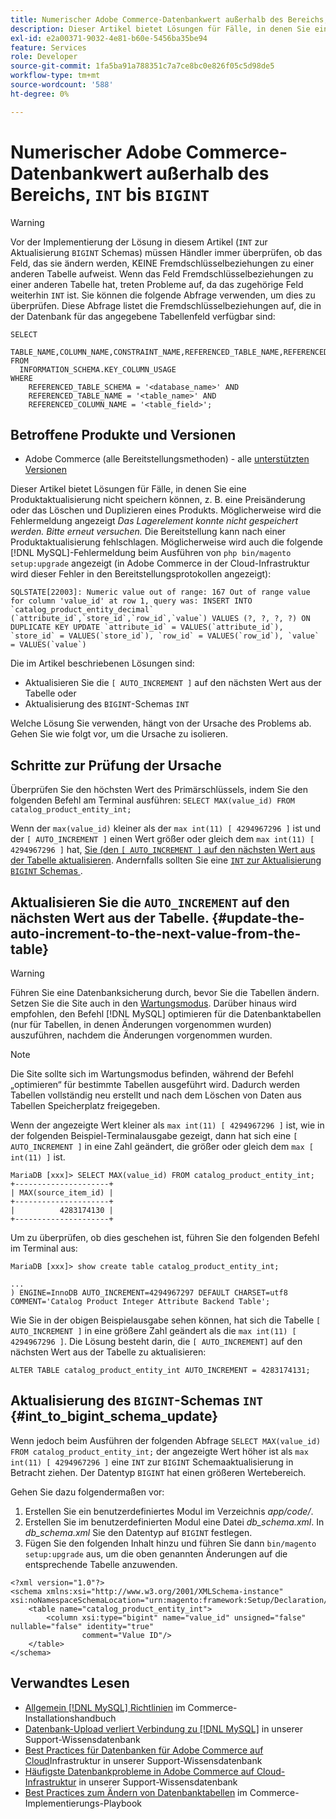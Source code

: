 ```yaml
---
title: Numerischer Adobe Commerce-Datenbankwert außerhalb des Bereichs, „INT“ bis „BIGINT“
description: Dieser Artikel bietet Lösungen für Fälle, in denen Sie eine Produktaktualisierung nicht speichern können, z. B. eine Preisänderung oder das Löschen und Duplizieren eines Produkts.
exl-id: e2a00371-9032-4e81-b60e-5456ba35be94
feature: Services
role: Developer
source-git-commit: 1fa5ba91a788351c7a7ce8bc0e826f05c5d98de5
workflow-type: tm+mt
source-wordcount: '588'
ht-degree: 0%

---
```


# Numerischer Adobe Commerce-Datenbankwert außerhalb des Bereichs, `INT` bis `BIGINT`

>[!WARNING]
>
>Vor der Implementierung der Lösung in diesem Artikel (`INT` zur Aktualisierung `BIGINT` Schemas) müssen Händler immer überprüfen, ob das Feld, das sie ändern werden, KEINE Fremdschlüsselbeziehungen zu einer anderen Tabelle aufweist. Wenn das Feld Fremdschlüsselbeziehungen zu einer anderen Tabelle hat, treten Probleme auf, da das zugehörige Feld weiterhin `INT` ist. Sie können die folgende Abfrage verwenden, um dies zu überprüfen. Diese Abfrage listet die Fremdschlüsselbeziehungen auf, die in der Datenbank für das angegebene Tabellenfeld verfügbar sind:
>
>```mysql
>SELECT 
>     TABLE_NAME,COLUMN_NAME,CONSTRAINT_NAME,REFERENCED_TABLE_NAME,REFERENCED_COLUMN_NAME
>FROM
>   INFORMATION_SCHEMA.KEY_COLUMN_USAGE
>WHERE
>     REFERENCED_TABLE_SCHEMA = '<database_name>' AND
>     REFERENCED_TABLE_NAME = '<table_name>' AND
>     REFERENCED_COLUMN_NAME = '<table_field>';
>```

## Betroffene Produkte und Versionen

* Adobe Commerce (alle Bereitstellungsmethoden) - alle [unterstützten Versionen](https://www.adobe.com/content/dam/cc/en/legal/terms/enterprise/pdfs/Adobe-Commerce-Software-Lifecycle-Policy.pdf)

Dieser Artikel bietet Lösungen für Fälle, in denen Sie eine Produktaktualisierung nicht speichern können, z. B. eine Preisänderung oder das Löschen und Duplizieren eines Produkts.
Möglicherweise wird die Fehlermeldung angezeigt *Das Lagerelement konnte nicht gespeichert werden. Bitte erneut versuchen.* Die Bereitstellung kann nach einer Produktaktualisierung fehlschlagen. Möglicherweise wird auch die folgende [!DNL MySQL]-Fehlermeldung beim Ausführen von `php bin/magento setup:upgrade` angezeigt (in Adobe Commerce in der Cloud-Infrastruktur wird dieser Fehler in den Bereitstellungsprotokollen angezeigt):

```mysql
SQLSTATE[22003]: Numeric value out of range: 167 Out of range value for column 'value_id' at row 1, query was: INSERT INTO `catalog_product_entity_decimal` (`attribute_id`,`store_id`,`row_id`,`value`) VALUES (?, ?, ?, ?) ON DUPLICATE KEY UPDATE `attribute_id` = VALUES(`attribute_id`), `store_id` = VALUES(`store_id`), `row_id` = VALUES(`row_id`), `value` = VALUES(`value`)
```

Die im Artikel beschriebenen Lösungen sind:
* Aktualisieren Sie die `[ AUTO_INCREMENT ]` auf den nächsten Wert aus der Tabelle oder
* Aktualisierung des `BIGINT`-Schemas `INT`

Welche Lösung Sie verwenden, hängt von der Ursache des Problems ab. Gehen Sie wie folgt vor, um die Ursache zu isolieren.

## Schritte zur Prüfung der Ursache


Überprüfen Sie den höchsten Wert des Primärschlüssels, indem Sie den folgenden Befehl am Terminal ausführen: `SELECT MAX(value_id) FROM catalog_product_entity_int;`

Wenn der `max(value_id)` kleiner als der `max int(11) [ 4294967296 ]` ist und der `[ AUTO_INCREMENT ]` einen Wert größer oder gleich dem `max int(11) [ 4294967296 ]` hat, [ Sie (den `[ AUTO_INCREMENT ]` auf den nächsten Wert aus der Tabelle aktualisieren](#update-the-auto-increment-to-the-next-value-from-the-table). Andernfalls sollten Sie eine [`INT` zur Aktualisierung `BIGINT` Schemas ](#int_to_bigint_schema_update).

## Aktualisieren Sie die `AUTO_INCREMENT` auf den nächsten Wert aus der Tabelle. {#update-the-auto-increment-to-the-next-value-from-the-table}

>[!WARNING]
>
>Führen Sie eine Datenbanksicherung durch, bevor Sie die Tabellen ändern. Setzen Sie die Site auch in den [Wartungsmodus](https://experienceleague.adobe.com/docs/commerce-operations/configuration-guide/setup/application-modes.html?lang=de#maintenance-mode). Darüber hinaus wird empfohlen, den Befehl [!DNL MySQL] optimieren für die Datenbanktabellen (nur für Tabellen, in denen Änderungen vorgenommen wurden) auszuführen, nachdem die Änderungen vorgenommen wurden.

>[!NOTE]
>
>Die Site sollte sich im Wartungsmodus befinden, während der Befehl „optimieren“ für bestimmte Tabellen ausgeführt wird. Dadurch werden Tabellen vollständig neu erstellt und nach dem Löschen von Daten aus Tabellen Speicherplatz freigegeben.

Wenn der angezeigte Wert kleiner als `max int(11) [ 4294967296 ]` ist, wie in der folgenden Beispiel-Terminalausgabe gezeigt, dann hat sich eine `[ AUTO_INCREMENT ]` in eine Zahl geändert, die größer oder gleich dem `max [ int(11) ]` ist.

```mariadb
MariaDB [xxx]> SELECT MAX(value_id) FROM catalog_product_entity_int;
+---------------------+
| MAX(source_item_id) |
+---------------------+
|          4283174130 |
+---------------------+
```

Um zu überprüfen, ob dies geschehen ist, führen Sie den folgenden Befehl im Terminal aus:

```
MariaDB [xxx]> show create table catalog_product_entity_int;

...
) ENGINE=InnoDB AUTO_INCREMENT=4294967297 DEFAULT CHARSET=utf8 COMMENT='Catalog Product Integer Attribute Backend Table';
```

Wie Sie in der obigen Beispielausgabe sehen können, hat sich die Tabelle `[ AUTO_INCREMENT ]` in eine größere Zahl geändert als die `max int(11) [ 4294967296 ]`. Die Lösung besteht darin, die `[ AUTO_INCREMENT]` auf den nächsten Wert aus der Tabelle zu aktualisieren:

```
ALTER TABLE catalog_product_entity_int AUTO_INCREMENT = 4283174131;
```

## Aktualisierung des `BIGINT`-Schemas `INT` {#int_to_bigint_schema_update}

Wenn jedoch beim Ausführen der folgenden Abfrage `SELECT MAX(value_id) FROM catalog_product_entity_int;` der angezeigte Wert höher ist als `max int(11) [ 4294967296 ]` eine `INT` zur `BIGINT` Schemaaktualisierung in Betracht ziehen. Der Datentyp `BIGINT` hat einen größeren Wertebereich.

Gehen Sie dazu folgendermaßen vor:

1. Erstellen Sie ein benutzerdefiniertes Modul im Verzeichnis *app/code/*.
1. Erstellen Sie im benutzerdefinierten Modul eine Datei *db_schema.xml*. In *db_schema.xml* Sie den Datentyp auf `BIGINT` festlegen.
1. Fügen Sie den folgenden Inhalt hinzu und führen Sie dann `bin/magento setup:upgrade` aus, um die oben genannten Änderungen auf die entsprechende Tabelle anzuwenden.

```
<?xml version="1.0"?>
<schema xmlns:xsi="http://www.w3.org/2001/XMLSchema-instance" xsi:noNamespaceSchemaLocation="urn:magento:framework:Setup/Declaration/Schema/etc/schema.xsd">
    <table name="catalog_product_entity_int">
        <column xsi:type="bigint" name="value_id" unsigned="false" nullable="false" identity="true"
                comment="Value ID"/>
    </table>
</schema>
```


## Verwandtes Lesen

* [Allgemein [!DNL MySQL] Richtlinien](https://experienceleague.adobe.com/docs/commerce-operations/installation-guide/prerequisites/database-server/mysql.html?lang=de) im Commerce-Installationshandbuch
* [Datenbank-Upload verliert Verbindung zu [!DNL MySQL]](https://experienceleague.adobe.com/docs/commerce-knowledge-base/kb/troubleshooting/database/database-upload-loses-connection-to-mysql.html?lang=de) in unserer Support-Wissensdatenbank
* [Best Practices für Datenbanken für Adobe Commerce auf Cloud](https://experienceleague.adobe.com/docs/commerce-knowledge-base/kb/best-practices/database/database-best-practices-for-magento-commerce-cloud.html?lang=de)Infrastruktur in unserer Support-Wissensdatenbank
* [Häufigste Datenbankprobleme in Adobe Commerce auf Cloud-Infrastruktur](https://experienceleague.adobe.com/docs/commerce-knowledge-base/kb/best-practices/database/most-common-database-issues-in-magento-commerce-cloud.html?lang=de) in unserer Support-Wissensdatenbank
* [Best Practices zum Ändern von Datenbanktabellen](https://experienceleague.adobe.com/de/docs/commerce-operations/implementation-playbook/best-practices/development/modifying-core-and-third-party-tables#why-adobe-recommends-avoiding-modifications) im Commerce-Implementierungs-Playbook
